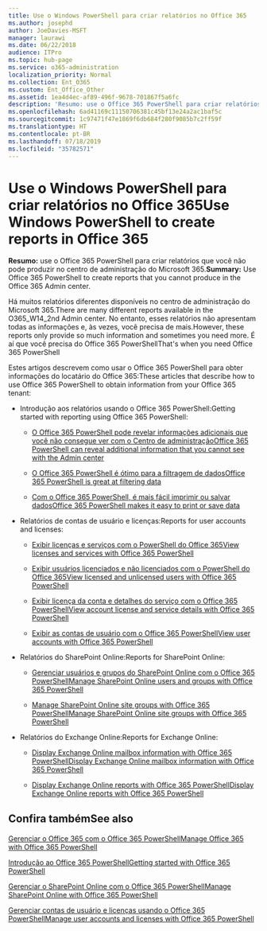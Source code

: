 ```yaml
---
title: Use o Windows PowerShell para criar relatórios no Office 365
ms.author: josephd
author: JoeDavies-MSFT
manager: laurawi
ms.date: 06/22/2018
audience: ITPro
ms.topic: hub-page
ms.service: o365-administration
localization_priority: Normal
ms.collection: Ent_O365
ms.custom: Ent_Office_Other
ms.assetid: 1ea4d4ec-af89-496f-9678-701867f5a6fc
description: 'Resumo: use o Office 365 PowerShell para criar relatórios que você não pode produzir no centro de administração do Microsoft 365.'
ms.openlocfilehash: 6ad41169c11150706381c45bf13e24a2ac1baf5c
ms.sourcegitcommit: 1c97471f47e1869f6db684f280f9085b7c2ff59f
ms.translationtype: HT
ms.contentlocale: pt-BR
ms.lasthandoff: 07/18/2019
ms.locfileid: "35782571"
---
```

# <a name="use-windows-powershell-to-create-reports-in-office-365"></a><span data-ttu-id="0e0e0-103">Use o Windows PowerShell para criar relatórios no Office 365</span><span class="sxs-lookup"><span data-stu-id="0e0e0-103">Use Windows PowerShell to create reports in Office 365</span></span>

 <span data-ttu-id="0e0e0-104">**Resumo:** use o Office 365 PowerShell para criar relatórios que você não pode produzir no centro de administração do Microsoft 365.</span><span class="sxs-lookup"><span data-stu-id="0e0e0-104">**Summary:** Use Office 365 PowerShell to create reports that you cannot produce in the Office 365 Admin center.</span></span>
  
<span data-ttu-id="0e0e0-105">Há muitos relatórios diferentes disponíveis no centro de administração do Microsoft 365.</span><span class="sxs-lookup"><span data-stu-id="0e0e0-105">There are many different reports available in the O365_W14_2nd Admin center.</span></span> <span data-ttu-id="0e0e0-106">No entanto, esses relatórios não apresentam todas as informações e, às vezes, você precisa de mais.</span><span class="sxs-lookup"><span data-stu-id="0e0e0-106">However, these reports only provide so much information and sometimes you need more.</span></span> <span data-ttu-id="0e0e0-107">É aí que você precisa do Office 365 PowerShell</span><span class="sxs-lookup"><span data-stu-id="0e0e0-107">That's when you need Office 365 PowerShell</span></span>
  
<span data-ttu-id="0e0e0-108">Estes artigos descrevem como usar o Office 365 PowerShell para obter informações do locatário do Office 365:</span><span class="sxs-lookup"><span data-stu-id="0e0e0-108">These articles that describe how to use Office 365 PowerShell to obtain information from your Office 365 tenant:</span></span>
  
- <span data-ttu-id="0e0e0-109">Introdução aos relatórios usando o Office 365 PowerShell:</span><span class="sxs-lookup"><span data-stu-id="0e0e0-109">Getting started with reporting using Office 365 PowerShell:</span></span>
    
  - [<span data-ttu-id="0e0e0-110">O Office 365 PowerShell pode revelar informações adicionais que você não consegue ver com o Centro de administração</span><span class="sxs-lookup"><span data-stu-id="0e0e0-110">Office 365 PowerShell can reveal additional information that you cannot see with the Admin center</span></span>](https://technet.microsoft.com/library/dn568034.aspx#reveal)
    
  - [<span data-ttu-id="0e0e0-111">O Office 365 PowerShell é ótimo para a filtragem de dados</span><span class="sxs-lookup"><span data-stu-id="0e0e0-111">Office 365 PowerShell is great at filtering data</span></span>](https://technet.microsoft.com/library/dn568034.aspx#filter)
    
  - [<span data-ttu-id="0e0e0-112">Com o Office 365 PowerShell, é mais fácil imprimir ou salvar dados</span><span class="sxs-lookup"><span data-stu-id="0e0e0-112">Office 365 PowerShell makes it easy to print or save data</span></span>](https://technet.microsoft.com/library/dn568034.aspx#printsave)
    
- <span data-ttu-id="0e0e0-113">Relatórios de contas de usuário e licenças:</span><span class="sxs-lookup"><span data-stu-id="0e0e0-113">Reports for user accounts and licenses:</span></span>
    
  - [<span data-ttu-id="0e0e0-114">Exibir licenças e serviços com o PowerShell do Office 365</span><span class="sxs-lookup"><span data-stu-id="0e0e0-114">View licenses and services with Office 365 PowerShell</span></span>](view-licenses-and-services-with-office-365-powershell.md)
    
  - [<span data-ttu-id="0e0e0-115">Exibir usuários licenciados e não licenciados com o PowerShell do Office 365</span><span class="sxs-lookup"><span data-stu-id="0e0e0-115">View licensed and unlicensed users with Office 365 PowerShell</span></span>](view-licensed-and-unlicensed-users-with-office-365-powershell.md)
    
  - [<span data-ttu-id="0e0e0-116">Exibir licença da conta e detalhes do serviço com o Office 365 PowerShell</span><span class="sxs-lookup"><span data-stu-id="0e0e0-116">View account license and service details with Office 365 PowerShell</span></span>](view-account-license-and-service-details-with-office-365-powershell.md)
    
  - [<span data-ttu-id="0e0e0-117">Exibir as contas de usuário com o Office 365 PowerShell</span><span class="sxs-lookup"><span data-stu-id="0e0e0-117">View user accounts with Office 365 PowerShell</span></span>](view-user-accounts-with-office-365-powershell.md)
    
- <span data-ttu-id="0e0e0-118">Relatórios do SharePoint Online:</span><span class="sxs-lookup"><span data-stu-id="0e0e0-118">Reports for SharePoint Online:</span></span>
    
  - [<span data-ttu-id="0e0e0-119">Gerenciar usuários e grupos do SharePoint Online com o Office 365 PowerShell</span><span class="sxs-lookup"><span data-stu-id="0e0e0-119">Manage SharePoint Online users and groups with Office 365 PowerShell</span></span>](http://technet.microsoft.com/library/9680af2e-a965-4e62-92ee-da72105c7800.aspx)
    
  - [<span data-ttu-id="0e0e0-120">Manage SharePoint Online site groups with Office 365 PowerShell</span><span class="sxs-lookup"><span data-stu-id="0e0e0-120">Manage SharePoint Online site groups with Office 365 PowerShell</span></span>](http://technet.microsoft.com/library/122f4099-c78d-4cce-bab0-4343b04596ae.aspx)
    
- <span data-ttu-id="0e0e0-121">Relatórios do Exchange Online:</span><span class="sxs-lookup"><span data-stu-id="0e0e0-121">Reports for Exchange Online:</span></span>
    
  - [<span data-ttu-id="0e0e0-122">Display Exchange Online mailbox information with Office 365 PowerShell</span><span class="sxs-lookup"><span data-stu-id="0e0e0-122">Display Exchange Online mailbox information with Office 365 PowerShell</span></span>](http://technet.microsoft.com/library/13843002-56ca-4b75-81c5-84386522b01b.aspx)
    
  - [<span data-ttu-id="0e0e0-123">Display Exchange Online reports with Office 365 PowerShell</span><span class="sxs-lookup"><span data-stu-id="0e0e0-123">Display Exchange Online reports with Office 365 PowerShell</span></span>](http://technet.microsoft.com/library/4873a063-9fc4-4ed9-826a-6e935fef61d4.aspx)
    
## <a name="see-also"></a><span data-ttu-id="0e0e0-124">Confira também</span><span class="sxs-lookup"><span data-stu-id="0e0e0-124">See also</span></span>

#### 

[<span data-ttu-id="0e0e0-125">Gerenciar o Office 365 com o Office 365 PowerShell</span><span class="sxs-lookup"><span data-stu-id="0e0e0-125">Manage Office 365 with Office 365 PowerShell</span></span>](manage-office-365-with-office-365-powershell.md)
  
[<span data-ttu-id="0e0e0-126">Introdução ao Office 365 PowerShell</span><span class="sxs-lookup"><span data-stu-id="0e0e0-126">Getting started with Office 365 PowerShell</span></span>](getting-started-with-office-365-powershell.md)
  
[<span data-ttu-id="0e0e0-127">Gerenciar o SharePoint Online com o Office 365 PowerShell</span><span class="sxs-lookup"><span data-stu-id="0e0e0-127">Manage SharePoint Online with Office 365 PowerShell</span></span>](manage-sharepoint-online-with-office-365-powershell.md)
  
[<span data-ttu-id="0e0e0-128">Gerenciar contas de usuário e licenças usando o Office 365 PowerShell</span><span class="sxs-lookup"><span data-stu-id="0e0e0-128">Manage user accounts and licenses with Office 365 PowerShell</span></span>](manage-user-accounts-and-licenses-with-office-365-powershell.md)
  
